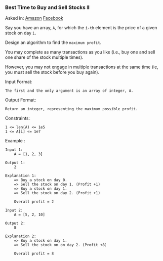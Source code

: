 ### Best Time to Buy and Sell Stocks II

Asked in: [Amazon](#) [Facebook](#)

Say you have an array, `A`, for which the `i-th` element is the price of a given stock on day `i`.

Design an algorithm to find the `maximum profit`.

You may complete as many transactions as you like (i.e., buy one and sell one share of the stock multiple times).

However, you may not engage in multiple transactions at the same time (ie, you must sell the stock before you buy again).

Input Format:
```
The first and the only argument is an array of integer, A.
```

Output Format:
```
Return an integer, representing the maximum possible profit.
```

Constraints:
```
1 <= len(A) <= 1e5
1 <= A[i] <= 1e7
```

Example :
```
Input 1:
    A = [1, 2, 3]

Output 1:
    2

Explanation 1:
    => Buy a stock on day 0.
    => Sell the stock on day 1. (Profit +1)
    => Buy a stock on day 1.
    => Sell the stock on day 2. (Profit +1)
    
    Overall profit = 2

Input 2:
    A = [5, 2, 10]

Output 2:
    8

Explanation 2:
    => Buy a stock on day 1.
    => Sell the stock on on day 2. (Profit +8)
    
    Overall profit = 8
```
